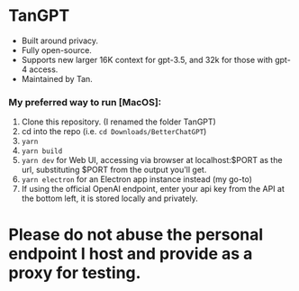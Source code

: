 # TanGPT

* Built around privacy.
* Fully open-source.
* Supports new larger 16K context for gpt-3.5, and 32k for those with gpt-4 access.
* Maintained by Tan.

### My preferred way to run [MacOS]:
1. Clone this repository. (I renamed the folder TanGPT)
2. cd into the repo (i.e. `cd Downloads/BetterChatGPT`)
3. `yarn`
4. `yarn build`
5. `yarn dev` for Web UI, accessing via browser at localhost:$PORT as the url, substituting $PORT from the output you'll get.
6. `yarn electron` for an Electron app instance instead (my go-to)
7. If using the official OpenAI endpoint, enter your api key from the API at the bottom left, it is stored locally and privately.

# Please do not abuse the personal endpoint I host and provide as a proxy for testing.
